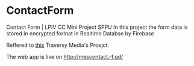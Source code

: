 # ContactForm
Contact Form | LPIV CC Mini Project SPPU
In this project the form data is stored in encrypted format in Realtime Databse by Firebase 

Reffered to [this](https://github.com/bradtraversy/firebasecontact) Traversy Media's Proejct.

The web app is live on http://mescontact.rf.gd/

